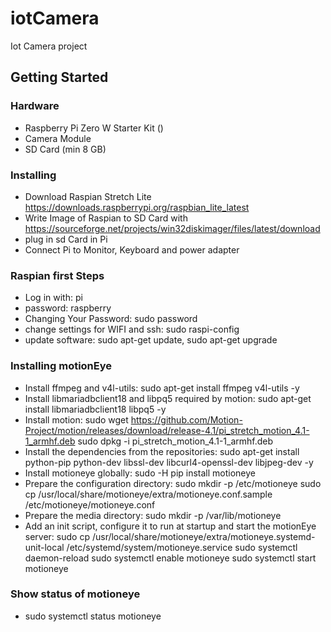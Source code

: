 # iotCamera
Iot Camera project

## Getting Started

###  Hardware

- Raspberry Pi Zero W Starter Kit ()
- Camera Module
- SD Card (min 8 GB)

### Installing 
- Download Raspian Stretch Lite https://downloads.raspberrypi.org/raspbian_lite_latest
- Write Image of Raspian to SD Card with https://sourceforge.net/projects/win32diskimager/files/latest/download
- plug in sd Card in Pi
- Connect Pi to Monitor, Keyboard and power adapter

### Raspian first Steps

- Log in with: pi 
- password: raspberry
- Changing Your Password: sudo password
- change settings for WIFI and ssh: sudo raspi-config
- update software: sudo apt-get update, sudo apt-get upgrade

### Installing motionEye

- Install ffmpeg and v4l-utils: sudo apt-get install ffmpeg v4l-utils -y
- Install libmariadbclient18 and libpq5 required by motion: sudo apt-get install libmariadbclient18 libpq5 -y
- Install motion: sudo wget https://github.com/Motion-Project/motion/releases/download/release-4.1/pi_stretch_motion_4.1-1_armhf.deb
                  sudo dpkg -i pi_stretch_motion_4.1-1_armhf.deb
- Install the dependencies from the repositories: sudo apt-get install python-pip python-dev libssl-dev libcurl4-openssl-dev libjpeg-dev   -y
- Install motioneye globally: sudo -H pip install motioneye
- Prepare the configuration directory:  sudo mkdir -p /etc/motioneye
                                        sudo cp /usr/local/share/motioneye/extra/motioneye.conf.sample /etc/motioneye/motioneye.conf
- Prepare the media directory: sudo mkdir -p /var/lib/motioneye
- Add an init script, configure it to run at startup and start the motionEye server:
  sudo cp /usr/local/share/motioneye/extra/motioneye.systemd-unit-local /etc/systemd/system/motioneye.service
  sudo systemctl daemon-reload
  sudo systemctl enable motioneye
  sudo systemctl start motioneye
  
### Show status of motioneye

- sudo systemctl status motioneye
  

